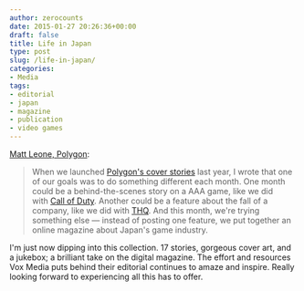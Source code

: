 ```yaml
---
author: zerocounts
date: 2015-01-27 20:26:36+00:00
draft: false
title: Life in Japan
type: post
slug: /life-in-japan/
categories:
- Media
tags:
- editorial
- japan
- magazine
- publication
- video games
---
```


[Matt Leone, Polygon](http://www.polygon.com/a/life-in-japan):

> When we launched [Polygon's cover stories](http://www.polygon.com/forums/meta/2014/10/27/7079023/introducing-polygon-cover-stories) last year, I wrote that one of our goals was to do something different each month. One month could be a behind-the-scenes story on a AAA game, like we did with [Call of Duty](http://www.polygon.com/a/call-of-duty-cover). Another could be a feature about the fall of a company, like we did with [THQ](http://www.polygon.com/covers/2014/12/9/7257209/the-fall-of-thq). And this month, we're trying something else — instead of posting one feature, we put together an online magazine about Japan's game industry.

I'm just now dipping into this collection. 17 stories, gorgeous cover art, and a jukebox; a brilliant take on the digital magazine. The effort and resources Vox Media puts behind their editorial continues to amaze and inspire. Really looking forward to experiencing all this has to offer.

